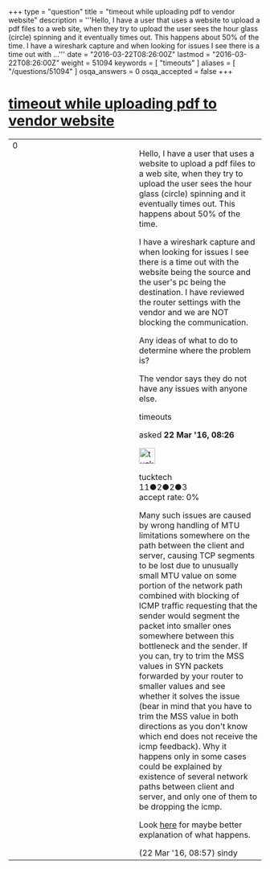 +++
type = "question"
title = "timeout while uploading pdf to vendor website"
description = '''Hello, I have a user that uses a website to upload a pdf files to a web site, when they try to upload the user sees the hour glass (circle) spinning and it eventually times out. This happens about 50% of the time. I have a wireshark capture and when looking for issues I see there is a time out with ...'''
date = "2016-03-22T08:26:00Z"
lastmod = "2016-03-22T08:26:00Z"
weight = 51094
keywords = [ "timeouts" ]
aliases = [ "/questions/51094" ]
osqa_answers = 0
osqa_accepted = false
+++

<div class="headNormal">

# [timeout while uploading pdf to vendor website](/questions/51094/timeout-while-uploading-pdf-to-vendor-website)

</div>

<div id="main-body">

<div id="askform">

<table id="question-table" style="width:100%;"><colgroup><col style="width: 50%" /><col style="width: 50%" /></colgroup><tbody><tr class="odd"><td style="width: 30px; vertical-align: top"><div class="vote-buttons"><div id="post-51094-score" class="post-score" title="current number of votes">0</div><div id="favorite-count" class="favorite-count"></div></div></td><td><div id="item-right"><div class="question-body"><p>Hello, I have a user that uses a website to upload a pdf files to a web site, when they try to upload the user sees the hour glass (circle) spinning and it eventually times out. This happens about 50% of the time.</p><p>I have a wireshark capture and when looking for issues I see there is a time out with the website being the source and the user's pc being the destination. I have reviewed the router settings with the vendor and we are NOT blocking the communication.</p><p>Any ideas of what to do to determine where the problem is?</p><p>The vendor says they do not have any issues with anyone else.</p></div><div id="question-tags" class="tags-container tags">timeouts</div><div id="question-controls" class="post-controls"></div><div class="post-update-info-container"><div class="post-update-info post-update-info-user"><p>asked <strong>22 Mar '16, 08:26</strong></p><img src="https://secure.gravatar.com/avatar/f632b5c8ae227e2c79b4f4116fef01ab?s=32&amp;d=identicon&amp;r=g" class="gravatar" width="32" height="32" alt="tucktech&#39;s gravatar image" /><p>tucktech<br />
<span class="score" title="11 reputation points">11</span><span title="2 badges"><span class="badge1">●</span><span class="badgecount">2</span></span><span title="2 badges"><span class="silver">●</span><span class="badgecount">2</span></span><span title="3 badges"><span class="bronze">●</span><span class="badgecount">3</span></span><br />
<span class="accept_rate" title="Rate of the user&#39;s accepted answers">accept rate:</span> <span title="tucktech has no accepted answers">0%</span></p></div></div><div id="comments-container-51094" class="comments-container"><span id="51096"></span><div id="comment-51096" class="comment"><div id="post-51096-score" class="comment-score"></div><div class="comment-text"><p>Many such issues are caused by wrong handling of MTU limitations somewhere on the path between the client and server, causing TCP segments to be lost due to unusually small MTU value on some portion of the network path combined with blocking of ICMP traffic requesting that the sender would segment the packet into smaller ones somewhere between this bottleneck and the sender. If you can, try to trim the MSS values in SYN packets forwarded by your router to smaller values and see whether it solves the issue (bear in mind that you have to trim the MSS value in both directions as you don't know which end does not receive the icmp feedback). Why it happens only in some cases could be explained by existence of several network paths between client and server, and only one of them to be dropping the icmp.</p><p>Look <a href="http://www.netfilter.org/documentation/HOWTO/netfilter-extensions-HOWTO.html#toc4.7">here</a> for maybe better explanation of what happens.</p></div><div id="comment-51096-info" class="comment-info"><span class="comment-age">(22 Mar '16, 08:57)</span> sindy</div></div></div><div id="comment-tools-51094" class="comment-tools"></div><div class="clear"></div><div id="comment-51094-form-container" class="comment-form-container"></div><div class="clear"></div></div></td></tr></tbody></table>

</div>

</div>

